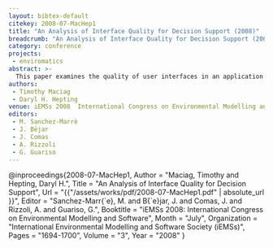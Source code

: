 ```yaml
---
layout: bibtex-default
citekey: 2008-07-MacHep1
title: "An Analysis of Interface Quality for Decision Support (2008)"
breadcrumb: "An Analysis of Interface Quality for Decision Support (2008)"
category: conference
projects:
 - enviromatics
abstract: >-
  This paper examines the quality of user interfaces in an application to choose products. A high-quality interface should enable users to perform prescribed tasks quickly and without errors. The interface should also enable users to find products which match their personal values. A high-quality interface can especially empower those diverse users who might otherwise be overwhelmed by technology but who need information to ground their actions. By examining user performance in such regards, insight into the quality of interface may be acheived. For this purpose, we examined user performance while utilizing different interfaces for product selections. An analysis and discussion of the examination is presented, along with opportunities for future work.
authors:
 - Timothy Maciag
 - Daryl H. Hepting
venue: iEMSs 2008  International Congress on Environmental Modelling and Software
editors:
 - M. Sanchez-Marrè
 - J. Bèjar
 - J. Comas
 - A. Rizzoli
 - G. Guariso
---
```

@inproceedings{2008-07-MacHep1,
	Author =  "Maciag, Timothy and Hepting, Daryl H.",
	Title =  "An Analysis of Interface Quality for Decision Support",
	Url = \"{{"/assets/works/pdf/2008-07-MacHep1.pdf" | absolute_url }}\",
	Editor =  "Sanchez-Marr{\`e}, M. and B{\`e}jar, J. and Comas, J. and Rizzoli, A. and Guariso, G.",
	Booktitle =  "iEMSs 2008: International Congress on Environmental Modelling and Software",
	Month =  "July",
	Organization =  "International Environmental Modelling and Software Society (iEMSs)",
	Pages =  "1694-1700",
	Volume =  "3",
	Year =  "2008"
}

